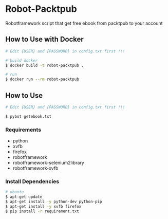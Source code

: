 # Robot-Packtpub

Robotframework script that get free ebook from packtpub to your account

## How to Use with Docker

```sh
# Edit {USER} and {PASSWORD} in config.txt first !!!

# build docker
$ docker build -t robot-packtpub .

# run
$ docker run --rm robot-packtpub
```


## How to Use

```sh
# Edit {USER} and {PASSWORD} in config.txt first !!!

$ pybot getebook.txt
```

### Requirements
- python
- xvfb
- firefox
- robotframework
- robotframework-selenium2library
- robotframework-xvfb

### Install Dependencies
```sh
# ubuntu
$ apt-get update
$ apt-get install -y python-dev python-pip
$ apt-get install -y xvfb firefox
$ pip install -r requirement.txt
```
